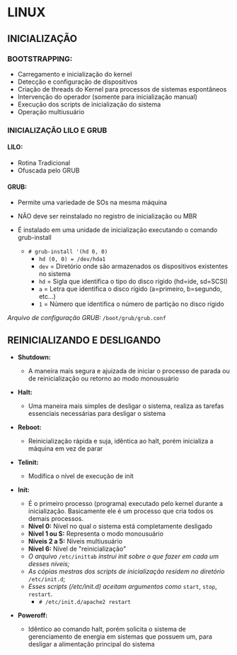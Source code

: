 # LINUX

## INICIALIZAÇÃO

### BOOTSTRAPPING:
- Carregamento e inicialização do kernel
- Detecção e configuração de dispositivos
- Criação de threads do Kernel para processos de sistemas espontâneos
- Intervenção do operador (somente para inicialização manual)
- Execução dos scripts de inicialização do sistema
- Operação multiusuário

### INICIALIZAÇÃO LILO E GRUB

#### LILO:
- Rotina Tradicional
- Ofuscada pelo GRUB

#### GRUB:
- Permite uma variedade de SOs na mesma máquina
- NÃO deve ser reinstalado no registro de inicialização ou MBR
- É instalado em uma unidade de inicialização executando o comando grub-install

  - `# grub-install '(hd 0, 0)`
    - `hd (0, 0) = /dev/hda1`
    - `dev` = Diretório onde são armazenados os dispositivos existentes no sistema
    - `hd` = Sigla que identifica o tipo do disco rígido (hd=ide, sd=SCSI)
    - `a` = Letra que identifica o disco rígido (a=primeiro, b=segundo, etc...)
    - `1` = Número que identifica o número de partição no disco rígido

*Arquivo de configuração GRUB:* `/boot/grub/grub.conf`

## REINICIALIZANDO E DESLIGANDO

- **Shutdown:**
  - A maneira mais segura e ajuizada de iniciar o processo de parada ou de reinicialização ou retorno ao modo monousuário

- **Halt:**
  - Uma maneira mais simples de desligar o sistema, realiza as tarefas essenciais necessárias para desligar o sistema

- **Reboot:**
  - Reinicialização rápida e suja, idêntica ao halt, porém inicializa a máquina em vez de parar

- **Telinit:**
  - Modifica o nível de execução de init

- **Init:**
  - É o primeiro processo (programa) executado pelo kernel durante a inicialização. Basicamente ele é um processo que cria todos os demais processos.
  - **Nível 0:** Nível no qual o sistema está completamente desligado
  - **Nível 1 ou S:** Representa o modo monousuário
  - **Níveis 2 a 5:** Níveis multiusuário
  - **Nível 6:** Nível de "reinicialização"
  - *O arquivo* `/etc/inittab` *instrui init sobre o que fazer em cada um desses níveis;*
  - *As cópias mestras dos scripts de inicialização residem no diretório* `/etc/init.d`;
  - *Esses scripts (/etc/init.d) aceitam argumentos como* `start`, `stop`, `restart`.
    - `# /etc/init.d/apache2 restart`

- **Poweroff:**
  - Idêntico ao comando halt, porém solicita o sistema de gerenciamento de energia em sistemas que possuem um, para desligar a alimentação principal do sistema
